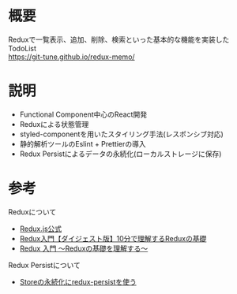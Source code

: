 # 概要
Reduxで一覧表示、追加、削除、検索といった基本的な機能を実装したTodoList  
https://git-tune.github.io/redux-memo/

# 説明
* Functional Component中心のReact開発  
* Reduxによる状態管理  
* styled-componentを用いたスタイリング手法(レスポンシブ対応)  
* 静的解析ツールのEslint + Prettierの導入  
* Redux Persistによるデータの永続化(ローカルストレージに保存)

# 参考  
Reduxについて
* [Redux.js公式](https://redux.js.org/introduction/getting-started)  
* [Redux入門【ダイジェスト版】10分で理解するReduxの基礎](https://qiita.com/kitagawamac/items/49a1f03445b19cf407b7)  
* [Redux 入門 〜Reduxの基礎を理解する〜](https://qiita.com/soarflat/items/bd319695d156654bbe86)  

Redux Persistについて  
* [Storeの永続化にredux-persistを使う](https://qiita.com/yasuhiro-yamada/items/bd86d7c9f35ebb1c1e7c)
